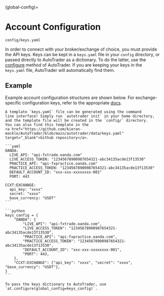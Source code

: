(global-config)=
# Account Configuration
`config/keys.yaml`


In order to connect with your broker/exchange of choice, you must provide
the API keys. Keys can be kept in a `keys.yaml` file in your `config` directory, 
or passed directly to AutoTrader as a dictionary. To do the latter, use the 
[configure](autotrader-configure) method of AutoTrader. If you are keeping 
your keys in the `keys.yaml` file, AutoTrader will automatically find them.


## Example
Example account configuration structures are shown below. For exchange-specific
configuration keys, refer to the appropriate [docs](broker-interface).

```{tip}
A template `keys.yaml` file can be generated using the command
line interface! Simply run `autotrader init` in your home directory, 
and the template file will be created in the `config/` directory.
You can also find this template in the 
<a href="https://github.com/kieran-mackle/AutoTrader/blob/main/autotrader/data/keys.yaml" target="_blank">Github repository</a>.
```

````{tab} YAML File
```yaml
OANDA:
  LIVE_API: "api-fxtrade.oanda.com"
  LIVE_ACCESS_TOKEN: "12345678900987654321-abc34135acde13f13530"
  PRACTICE_API: "api-fxpractice.oanda.com"
  PRACTICE_ACCESS_TOKEN: "12345678900987654321-abc34135acde13f13530"
  DEFAULT_ACCOUNT_ID: "xxx-xxx-xxxxxxxx-001"
  PORT: 443

CCXT:EXCHANGE:
  api_key: "xxxx"
  secret: "xxxx"
  base_currency: "USDT"
```
````
````{tab} Dictionary Form
```python
keys_config = {
    "OANDA": {
        "LIVE_API": "api-fxtrade.oanda.com",
        "LIVE_ACCESS_TOKEN": "12345678900987654321-abc34135acde13f13530",
        "PRACTICE_API": "api-fxpractice.oanda.com",
        "PRACTICE_ACCESS_TOKEN": "12345678900987654321-abc34135acde13f13530",
        "DEFAULT_ACCOUNT_ID": "xxx-xxx-xxxxxxxx-001",
        "PORT": 443,
    },
    "CCXT:EXCHANGE": {"api_key": "xxxx", "secret": "xxxx", "base_currency": "USDT"},
}
```

To pass the keys dictionary to AutoTrader, use 
`at.configure(global_config=keys_config)`.

````

